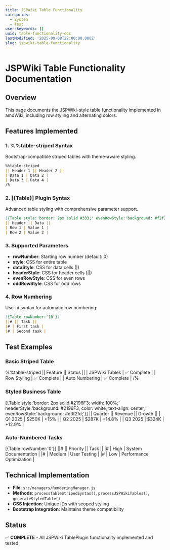 ```yaml
---
title: JSPWiki Table Functionality
categories:
  - System
  - Test
user-keywords: []
uuid: table-functionality-doc
lastModified: '2025-09-08T22:00:00.000Z'
slug: jspwiki-table-functionality
---
```


# JSPWiki Table Functionality Documentation

## Overview

This page documents the JSPWiki-style table functionality implemented in amdWiki, including row styling and alternating colors.

## Features Implemented

### 1. %%table-striped Syntax
Bootstrap-compatible striped tables with theme-aware styling.

```markdown
%%table-striped
|| Header 1 || Header 2 ||
| Data 1 | Data 2 |
| Data 3 | Data 4 |
/%
```

### 2. [{Table}] Plugin Syntax
Advanced table styling with comprehensive parameter support.

```markdown
[{Table style:'border: 2px solid #333;' evenRowStyle:'background: #f2f2f2;'}]
|| Header || Data ||
| Row 1 | Value 1 |
| Row 2 | Value 2 |
```

### 3. Supported Parameters

- **rowNumber**: Starting row number (default: 0)
- **style**: CSS for entire table
- **dataStyle**: CSS for data cells (|)
- **headerStyle**: CSS for header cells (||)
- **evenRowStyle**: CSS for even rows
- **oddRowStyle**: CSS for odd rows

### 4. Row Numbering

Use `|#` syntax for automatic row numbering:

```markdown
[{Table rowNumber:'10'}]
||# || Task ||
|# | First task |
|# | Second task |
```

## Test Examples

### Basic Striped Table
%%table-striped
|| Feature || Status ||
| JSPWiki Tables | ✅ Complete |
| Row Styling | ✅ Complete |
| Auto Numbering | ✅ Complete |
/%

### Styled Business Table
[{Table style:'border: 2px solid #2196F3; width: 100%;' headerStyle:'background: #2196F3; color: white; text-align: center;' evenRowStyle:'background: #e3f2fd;'}]
|| Quarter || Revenue || Growth ||
| Q1 2025 | $250K | +15% |
| Q2 2025 | $287K | +14.8% |
| Q3 2025 | $324K | +12.9% |

### Auto-Numbered Tasks
[{Table rowNumber:'0'}]
||# || Priority || Task ||
|# | High | System Documentation |
|# | Medium | User Testing |
|# | Low | Performance Optimization |

## Technical Implementation

- **File**: `src/managers/RenderingManager.js`
- **Methods**: `processTableStripedSyntax()`, `processJSPWikiTables()`, `generateStyledTable()`
- **CSS Injection**: Unique IDs with scoped styling
- **Bootstrap Integration**: Maintains theme compatibility

## Status

✅ **COMPLETE** - All JSPWiki TablePlugin functionality implemented and tested.
